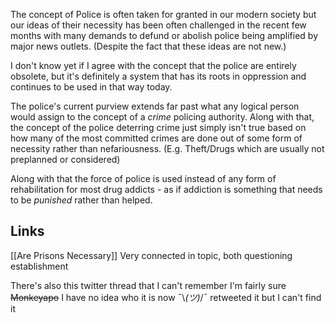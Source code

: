 The concept of Police is often taken for granted in our modern society but our ideas of their necessity has been often challenged in the recent few months with many demands to defund or abolish police being amplified by major news outlets. (Despite the fact that these ideas are not new.)

I don't know yet if I agree with the concept that the police are entirely obsolete, but it's definitely a system that has its roots in oppression and continues to be used in that way today.

The police's current purview extends far past what any logical person would assign to the concept of a *crime* policing authority. Along with that, the concept of the police deterring crime just simply isn't true based on how many of the most committed crimes are done out of some form of necessity rather than 
nefariousness. (E.g. Theft/Drugs which are usually not preplanned or considered)

Along with that the force of police is used instead of any form of rehabilitation for most drug addicts - as if addiction is something that needs to be *punished* rather than helped.



## Links
[[Are Prisons Necessary]] Very connected in topic, both questioning establishment

There's also this twitter thread that I can't remember I'm fairly sure ~~Monkeyapo~~ I have no idea who it is now ¯\\_(ツ)_/¯  retweeted it but I can't find it 
